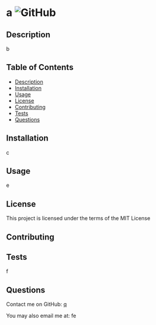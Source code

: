 # a ![GitHub](https://img.shields.io/github/license/q/f?style=for-the-badge)
  
## Description
b        
  
## Table of Contents
* [Description](#description)
* [Installation](#installation)
* [Usage](#usage)
* [License](#license)
* [Contributing](#contributing)
* [Tests](#tests)
* [Questions](#questions)       
  
## Installation
c
  
## Usage
e
  
## License
This project is licensed under the terms of the MIT License
  
## Contributing
        
  
## Tests
f
  
## Questions
Contact me on GitHub:
[q](https://github.com/q)
  
You may also email me at:
fe